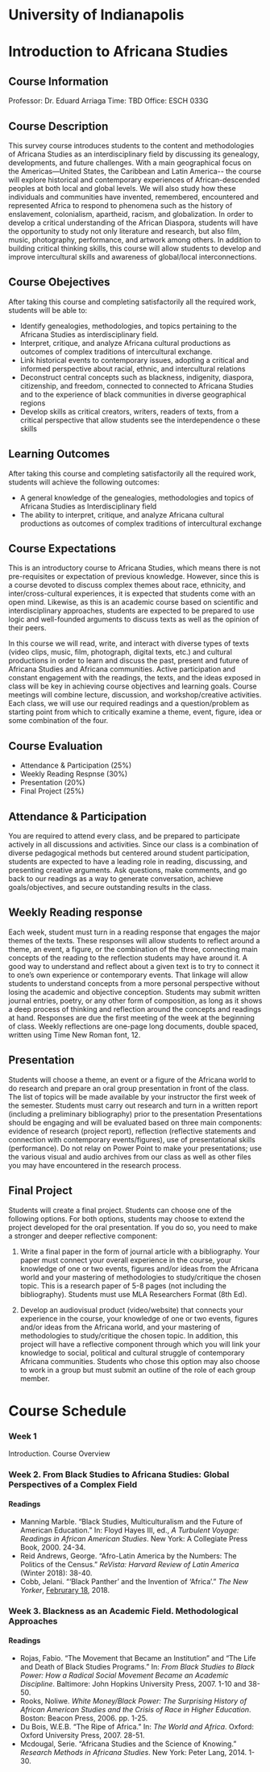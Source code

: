 # **University of Indianapolis**
# **Introduction to Africana Studies**

## Course Information
Professor: Dr. Eduard Arriaga
Time: TBD
Office: ESCH 033G

## Course Description
This survey course introduces students to the content and methodologies of Africana Studies as an interdisciplinary field by discussing its genealogy, developments, and future challenges. With a main geographical focus on the Americas—United States, the Caribbean and Latin America-- the course will explore historical and contemporary experiences of African-descended peoples at both local and global levels. We will also study how these individuals and communities have invented, remembered, encountered and represented Africa to respond to phenomena such as the history of enslavement, colonialism, apartheid, racism, and globalization. In order to develop a critical understanding of the African Diaspora, students will have the opportunity to study not only literature and research, but also film, music, photography, performance, and artwork among others. In addition to building critical thinking skills, this course will allow students to develop and improve intercultural skills and awareness of global/local interconnections.

## Course Obejectives
After taking this course and completing satisfactorily all the required work, students will be able to:
- Identify genealogies, methodologies, and topics pertaining to the Africana Studies as interdisciplinary field.
- Interpret, critique, and analyze Africana cultural productions as outcomes of complex traditions of intercultural exchange.
- Link historical events to contemporary issues, adopting a critical and informed perspective about racial, ethnic, and intercultural relations 
- Deconstruct central concepts such as blackness, indigenity, diaspora, citizenship, and freedom, connected to connected to Africana Studies and to the experience of black communities in diverse geographical regions
- Develop skills as critical creators, writers, readers of texts, from a critical perspective that allow students see the interdependence o these skills

## Learning Outcomes
After taking this course and completing satisfactorily all the required work, students will achieve the following outcomes: 
- A general knowledge of the genealogies, methodologies and topics of Africana Studies as Interdisciplinary field
- The ability to interpret, critique, and analyze Africana cultural productions as outcomes of complex traditions of intercultural exchange

## Course Expectations
This is an introductory course to Africana Studies, which means there is not pre-requisites or expectation of previous knowledge. However, since this is a course devoted to discuss complex themes about race, ethnicity, and inter/cross-cultural experiences, it is expected that students come with an open mind. Likewise, as this is an academic course based on scientific and interdisciplinary approaches, students are expected to be prepared to use logic and well-founded arguments to discuss texts as well as the opinion of their peers. 

In this course we will read, write, and interact with diverse types of texts (video clips, music, film, photograph, digital texts, etc.) and cultural productions in order to learn and discuss the past, present and future of Africana Studies and Africana communities. Active participation and constant engagement with the readings, the texts, and the ideas exposed in class will be key in achieving course objectives and learning goals. Course meetings will combine lecture, discussion, and workshop/creative activities. Each class, we will use our required readings and a question/problem as starting point from which to critically examine a theme, event, figure, idea or some combination of the four.

## Course Evaluation
- Attendance & Participation (25%)
- Weekly Reading Respnse (30%)
- Presentation (20%)
- Final Project (25%)


## Attendance & Participation
You are required to attend every class, and be prepared to participate actively in all discussions and activities. Since our class is a combination of diverse pedagogical methods but centered around student participation, students are expected to have a leading role in reading, discussing, and presenting creative arguments. Ask questions, make comments, and go back to our readings as a way to generate conversation, achieve goals/objectives, and secure outstanding results in the class.

## Weekly Reading response
Each week, student must turn in a reading response that engages the major themes of the texts. These responses will allow students to reflect around a theme, an event, a figure, or the combination of the three, connecting main concepts of the reading to the reflection students may have around it. A good way to understand and reflect about a given text is to try to connect it to one’s own experience or contemporary events. That linkage will allow students to understand concepts from a more personal perspective without losing the academic and objective conception. Students may submit written journal entries, poetry, or any other form of composition, as long as it shows a deep process of thinking and reflection around the concepts and readings at hand. Responses are due the first meeting of the week at the beginning of class.  Weekly reflections are one-page long documents, double spaced, written using Time New Roman font, 12.

## Presentation
Students will choose a theme, an event or a figure of the Africana world to do research and prepare an oral group presentation in front of the class. The list of topics will be made available by your instructor the first week of the semester. Students must carry out research and turn in a written report (including a preliminary bibliography) prior to the presentation Presentations should be engaging and will be evaluated based on three main components: evidence of research (project report), reflection (reflective statements and connection with contemporary events/figures), use of presentational skills (performance). Do not relay on Power Point to make your presentations; use the various visual and audio archives from our class as well as other files you may have encountered in the research process.

## Final Project
Students will create a final project. Students can choose one of the following options. For both options, students may choose to extend the project developed for the oral presentation. If you do so, you need to make a stronger and deeper reflective component:
1.	Write a final paper in the form of journal article with a bibliography. Your paper must connect your overall experience in the course, your knowledge of one or two events, figures and/or ideas from the Africana world and your mastering of methodologies to study/critique the chosen topic. This is a research paper of 5-8 pages (not including the bibliography). Students must use MLA Researchers Format (8th Ed).

2.	Develop an audiovisual product (video/website) that connects your experience in the course, your knowledge of one or two events, figures and/or ideas from the Africana world, and your mastering of methodologies to study/critique the chosen topic. In addition, this project will have a reflective component through which you will link your knowledge to social, political and cultural struggle of contemporary Africana communities. Students who chose this option may also choose to work in a group but must submit an outline of the role of each group member.


# **Course Schedule**

### Week 1
Introduction. Course Overview

### Week 2. From Black Studies to Africana Studies: Global Perspectives of a Complex Field
#### Readings
- Manning Marble. “Black Studies, Multiculturalism and the Future of American Education.” In: Floyd Hayes III, ed., *A Turbulent Voyage: Readings in African American Studies*. New York: A Collegiate Press Book, 2000. 24-34.
- Reid Andrews, George. “Afro-Latin America by the Numbers: The Politics of the Census.” *ReVista: Harvard Review of Latin America* (Winter 2018): 38-40.  
- Cobb, Jelani. “‘Black Panther’ and the Invention of ‘Africa’.” *The New Yorker*, [Februrary 18](https://www.newyorker.com/news/daily-comment/black-panther-and-the-invention-of-africa), 2018.

### Week 3. Blackness as an Academic Field. Methodological Approaches
#### Readings

- Rojas, Fabio. “The Movement that Became an Institution” and “The Life and Death of Black Studies Programs.” In: *From Black Studies to Black Power: How a Radical Social Movement Became an Academic Discipline*. Baltimore: John Hopkins University Press, 2007. 1-10 and 38-50.
- Rooks, Noliwe. *White Money/Black Power: The Surprising History of African American Studies and the Crisis of Race in Higher Education*. Boston: Beacon Press, 2006. pp. 1-25.
- Du Bois, W.E.B. “The Ripe of Africa.” In: *The World and Africa*. Oxford: Oxford University Press, 2007. 28-51.
- Mcdougal, Serie. “Africana Studies and the Science of Knowing.” *Research Methods in Africana Studies*. New York: Peter Lang, 2014. 1-30.
